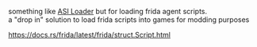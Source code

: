 something like [ASI Loader](https://github.com/ThirteenAG/Ultimate-ASI-Loader) but for loading frida agent scripts.<br>
a "drop in" solution to load frida scripts into games for modding purposes

https://docs.rs/frida/latest/frida/struct.Script.html
